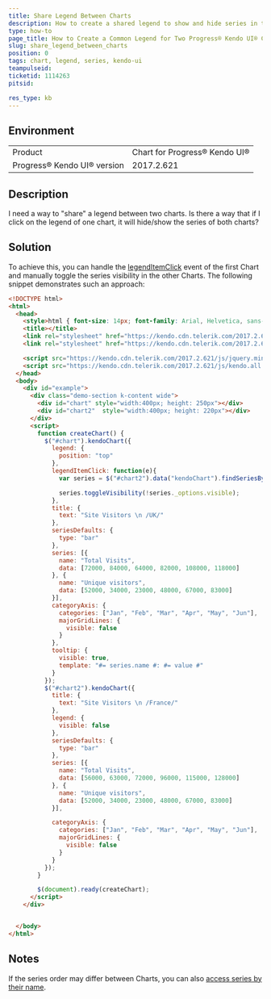 ```yaml
---
title: Share Legend Between Charts
description: How to create a shared legend to show and hide series in two or more charts
type: how-to
page_title: How to Create a Common Legend for Two Progress® Kendo UI® Charts
slug: share_legend_between_charts
position: 0
tags: chart, legend, series, kendo-ui
teampulseid:
ticketid: 1114263
pitsid:

res_type: kb
---
```


## Environment
<table>
 <tr>
  <td>Product</td>
  <td>Chart for Progress® Kendo UI®</td>
 </tr>
 <tr>
  <td>Progress® Kendo UI® version</td>
  <td>2017.2.621</td>
 </tr>
</table>


## Description
I need a way to "share" a legend between two charts. Is there a way that if I click on the legend of one chart, it will hide/show the series of both charts?

## Solution

To achieve this, you can handle the [legendItemClick](http://docs.telerik.com/kendo-ui/api/javascript/dataviz/ui/chart#events-legendItemClick) event of the first Chart and manually toggle the series visibility in the other Charts. The following snippet demonstrates such an approach:  
```html
<!DOCTYPE html>
<html>
  <head>
    <style>html { font-size: 14px; font-family: Arial, Helvetica, sans-serif; }</style>
    <title></title>
    <link rel="stylesheet" href="https://kendo.cdn.telerik.com/2017.2.621/styles/kendo.common.min.css" />
    <link rel="stylesheet" href="https://kendo.cdn.telerik.com/2017.2.621/styles/kendo.material.min.css" />

    <script src="https://kendo.cdn.telerik.com/2017.2.621/js/jquery.min.js"></script>
    <script src="https://kendo.cdn.telerik.com/2017.2.621/js/kendo.all.min.js"></script>
  </head>
  <body>
    <div id="example">
      <div class="demo-section k-content wide">
        <div id="chart" style="width:400px; height: 250px"></div>
        <div id="chart2"  style="width:400px; height: 220px"></div>
      </div>
      <script>
        function createChart() {
          $("#chart").kendoChart({
            legend: {
              position: "top"
            },
            legendItemClick: function(e){
              var series = $("#chart2").data("kendoChart").findSeriesByIndex(e.seriesIndex);

              series.toggleVisibility(!series._options.visible);
            },
            title: {
              text: "Site Visitors \n /UK/"
            },
            seriesDefaults: {
              type: "bar"
            },
            series: [{
              name: "Total Visits",
              data: [72000, 84000, 64000, 82000, 108000, 118000]
            }, {
              name: "Unique visitors",
              data: [52000, 34000, 23000, 48000, 67000, 83000]
            }],
            categoryAxis: {
              categories: ["Jan", "Feb", "Mar", "Apr", "May", "Jun"],
              majorGridLines: {
                visible: false
              }
            },
            tooltip: {
              visible: true,
              template: "#= series.name #: #= value #"
            }
          });
          $("#chart2").kendoChart({
            title: {
              text: "Site Visitors \n /France/"
            },
            legend: {
              visible: false
            },
            seriesDefaults: {
              type: "bar"
            },
            series: [{
              name: "Total Visits",
              data: [56000, 63000, 72000, 96000, 115000, 128000]
            }, {
              name: "Unique visitors",
              data: [52000, 34000, 23000, 48000, 67000, 83000]
            }],

            categoryAxis: {
              categories: ["Jan", "Feb", "Mar", "Apr", "May", "Jun"],
              majorGridLines: {
                visible: false
              }
            }
          });
        }

        $(document).ready(createChart);
      </script>
    </div>


  </body>
</html>
```

## Notes
If the series order may differ between Charts, you can also [access series by their name](http://docs.telerik.com/kendo-ui/api/javascript/dataviz/ui/chart#methods-findSeriesByName).  